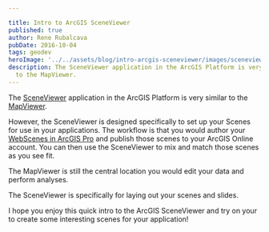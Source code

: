 ```yaml
---

title: Intro to ArcGIS SceneViewer
published: true
author: Rene Rubalcava
pubDate: 2016-10-04
tags: geodev
heroImage: '../../assets/blog/intro-arcgis-sceneviewer/images/sceneviewer.png'
description: The SceneViewer application in the ArcGIS Platform is very similar
  to the MapViewer.
---
```


The [SceneViewer](https://www.arcgis.com/home/webscene/viewer.html) application
in the ArcGIS Platform is very similar to the
[MapViewer](http://www.arcgis.com/home/webmap/viewer.html).

However, the SceneViewer is designed specifically to set up your Scenes for use
in your applications. The workflow is that you would author your
[WebScenes in ArcGIS Pro](http://pro.arcgis.com/en/pro-app/help/mapping/map-authoring/author-a-web-scene.htm)
and publish those scenes to your ArcGIS Online account. You can then use the
SceneViewer to mix and match those scenes as you see fit.

The MapViewer is still the central location you would edit your data and perform
analyses.

The SceneViewer is specifically for laying out your scenes and slides.

I hope you enjoy this quick intro to the ArcGIS SceneViewer and try on your to
create some interesting scenes for your application!

<lite-youtube videoid="Xot7NTflw1A"></lite-youtube>
